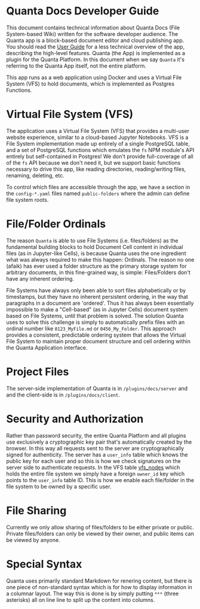 # Quanta Docs Developer Guide

This document contains technical information about Quanta Docs (File System-based Wiki) written for the software developer audience. The Quanta app is a block-based document editor and cloud publishing app. You should read the [User Guide](./user_guide.md) for a less technical overview of the app, describing the high-level features. Quanta (the App) is implemented as a plugin for the Quanta Platform. In this document when we say `Quanta` it's referring to the Quanta App itself, not the entire platform.

This app runs as a web application using Docker and uses a Virtual File System (VFS) to hold documents, which is implemented as Postgres Functions.

# Virtual File System (VFS)

The application uses a Virtual File System (VFS) that provides a multi-user website experience, similar to a cloud-based Jupyter Notebooks. VFS is a File System implementation made up entirely of a single PostgreSQL table, and a set of PostgreSQL functions which emulates the `fs` NPM module's API entirely but self-contained in Postgres! We don't provide full-coverage of all of the `fs` API because we don't need it, but we support basic functions necessary to drive this app, like reading directories, reading/writing files, renaming, deleting, etc.

To control which files are accessible through the app, we have a section in the `config-*.yaml` files named `public-folders` where the admin can define file system roots.

# File/Folder Ordinals

The reason `Quanta` is able to use File Systems (i.e. files/folders) as the fundamental building blocks to hold Document Cell content in individual files (as in Jupyter-like Cells), is because Quanta uses the one ingredient what was always required to make this happen: Ordinals. The reason no one (afaik) has ever used a folder structure as the primary storage system for arbitrary documents, in this fine-grained way, is simple: Files/Folders don't have any inherent ordering. 

File Systems have always only been able to sort files alphabetically or by timestamps, but they have no inherent persistent ordering, in the way that paragraphs in a document are 'ordered'. Thus it has always been essentially impossible to make a "Cell-based" (as in Jupyter Cells) document system based on File Systems, until that problem is solved. The solution Quanta uses to solve this challenge is simply to automatically prefix files with an ordinal number like `0123_MyFile.md` or `0456_My_Folder`. This approach provides a consistent, predictable ordering system that allows the Virtual File System to maintain proper document structure and cell ordering within the Quanta Application interface.

# Project Files

The server-side implementation of Quanta is in `/plugins/docs/server` and and the client-side is in `/plugins/docs/client`.

# Security and Authorization

Rather than password security, the entire Quanta Platform and all plugins use exclusively a cryptographic key pair that's automatically created by the browser. In this way all requests sent to the server are cryptographically signed for authenticity. The server has a `user_info` table which knows the public key for each user and so this is how we check signatures on the server side to authenticate requests. In the VFS table [vfs_nodes](/plugins/docs/server/SQL/schema.sql) which holds the entire file system we simply have a foreign `owner_id` key which points to the `user_info` table ID. This is how we enable each file/folder in the file system to be owned by a specific user. 

# File Sharing

Currently we only allow sharing of files/folders to be either private or public. Private files/folders can only be viewed by their owner, and public items can be viewed by anyone.

# Special Syntax

Quanta uses primarily standard Markdown for renering content, but there is one piece of non-standard syntax which is for how to display information in a columnar layout. The way this is done is by simply putting `***` (three asterisks) all on line line to split up the content into columns.



